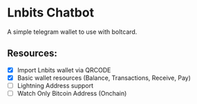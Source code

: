 # Lnbits Chatbot

A simple telegram wallet to use with boltcard.

## Resources:

- [x] Import Lnbits wallet via QRCODE
- [x] Basic wallet resources (Balance, Transactions, Receive, Pay)
- [ ] Lightning Address support
- [ ] Watch Only Bitcoin Address (Onchain)
